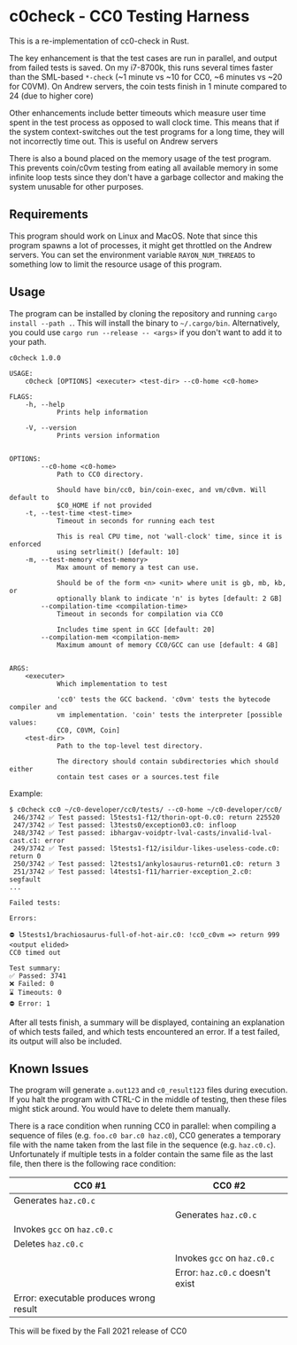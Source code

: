 # c0check - CC0 Testing Harness

This is a re-implementation of cc0-check in Rust. 

The key enhancement is that the test cases are run in parallel, and output from failed tests
is saved. On my i7-8700k, this runs several times faster than the 
SML-based `*-check` (~1 minute vs ~10 for CC0, ~6 minutes vs ~20 for C0VM).
On Andrew servers, the coin tests finish in 1 minute compared to 24 (due to 
higher core)

Other enhancements include better timeouts which measure user time spent
in the test process as opposed to wall clock time. This means that if the
system context-switches out the test programs for a long time, they will
not incorrectly time out. This is useful on Andrew servers

There is also a bound placed on the memory usage of the test program.
This prevents coin/c0vm testing from eating all available memory in
some infinite loop tests since they don't have a garbage collector and
making the system unusable for other purposes.  

## Requirements

This program should work on Linux and MacOS. Note that since this program
spawns a lot of processes, it might get throttled on the Andrew servers.
You can set the environment variable `RAYON_NUM_THREADS` to something low 
to limit the resource usage of this program.

## Usage

The program can be installed by cloning the repository and running
`cargo install --path .`. This will install the binary to `~/.cargo/bin`.
Alternatively, you could use `cargo run --release -- <args>` if you don't
want to add it to your path.

```
c0check 1.0.0

USAGE:
    c0check [OPTIONS] <executer> <test-dir> --c0-home <c0-home>

FLAGS:
    -h, --help
            Prints help information

    -V, --version
            Prints version information


OPTIONS:
        --c0-home <c0-home>
            Path to CC0 directory.

            Should have bin/cc0, bin/coin-exec, and vm/c0vm. Will default to
            $C0_HOME if not provided
    -t, --test-time <test-time>
            Timeout in seconds for running each test

            This is real CPU time, not 'wall-clock' time, since it is enforced
            using setrlimit() [default: 10]
    -m, --test-memory <test-memory>
            Max amount of memory a test can use.

            Should be of the form <n> <unit> where unit is gb, mb, kb, or
            optionally blank to indicate 'n' is bytes [default: 2 GB]
        --compilation-time <compilation-time>
            Timeout in seconds for compilation via CC0

            Includes time spent in GCC [default: 20]
        --compilation-mem <compilation-mem>
            Maximum amount of memory CC0/GCC can use [default: 4 GB]


ARGS:
    <executer>
            Which implementation to test

            'cc0' tests the GCC backend. 'c0vm' tests the bytecode compiler and
            vm implementation. 'coin' tests the interpreter [possible values:
            CC0, C0VM, Coin]
    <test-dir>
            Path to the top-level test directory.

            The directory should contain subdirectories which should either
            contain test cases or a sources.test file
```

Example:
```
$ c0check cc0 ~/c0-developer/cc0/tests/ --c0-home ~/c0-developer/cc0/
 246/3742 ✅ Test passed: l5tests1-f12/thorin-opt-0.c0: return 225520
 247/3742 ✅ Test passed: l3tests0/exception03.c0: infloop
 248/3742 ✅ Test passed: ibhargav-voidptr-lval-casts/invalid-lval-cast.c1: error
 249/3742 ✅ Test passed: l5tests1-f12/isildur-likes-useless-code.c0: return 0
 250/3742 ✅ Test passed: l2tests1/ankylosaurus-return01.c0: return 3
 251/3742 ✅ Test passed: l4tests1-f11/harrier-exception_2.c0: segfault
...

Failed tests:

Errors:

⛔ l5tests1/brachiosaurus-full-of-hot-air.c0: !cc0_c0vm => return 999
<output elided>
CC0 timed out

Test summary:
✅ Passed: 3741
❌ Failed: 0
⌛ Timeouts: 0
⛔ Error: 1
```

After all tests finish, a summary will be displayed, containing
an explanation of which tests failed, and which tests encountered an error.
If a test failed, its output will also be included.

## Known Issues

The program will generate `a.out123` and `c0_result123` files during execution.
If you halt the program with CTRL-C in the middle of testing, then these files
might stick around. You would have to delete them manually.

There is a race condition when running CC0 in parallel: when compiling
a sequence of files (e.g. `foo.c0 bar.c0 haz.c0`), CC0 generates a temporary file
with the name taken from the last file in the sequence (e.g. `haz.c0.c`).
Unfortunately if multiple tests in a folder contain the same file as the last 
file, then there is the following race condition:

| CC0 #1                  | CC0 #2 |
| ----------------------- | --------------- |
| Generates `haz.c0.c`      |                    |
|                         | Generates `haz.c0.c` |
| Invokes `gcc` on `haz.c0.c` |               |
| Deletes `haz.c0.c`        |                 |
|                           | Invokes `gcc` on `haz.c0.c` |
|                         | Error: `haz.c0.c` doesn't exist |
| Error: executable produces wrong result | |

This will be fixed by the Fall 2021 release of CC0
